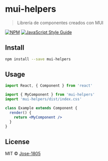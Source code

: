# mui-helpers

> Librería de componentes creados con MUI

[![NPM](https://img.shields.io/npm/v/mui-helpers.svg)](https://www.npmjs.com/package/mui-helpers) [![JavaScript Style Guide](https://img.shields.io/badge/code_style-standard-brightgreen.svg)](https://standardjs.com)

## Install

```bash
npm install --save mui-helpers
```

## Usage

```jsx
import React, { Component } from 'react'

import { MyComponent } from 'mui-helpers'
import 'mui-helpers/dist/index.css'

class Example extends Component {
  render() {
    return <MyComponent />
  }
}
```

## License

MIT © [Jose-1805](https://github.com/Jose-1805)
